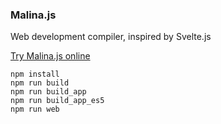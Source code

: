 
### Malina.js

Web development compiler, inspired by Svelte.js

[Try Malina.js online](https://malinajs.github.io/repl/index.html)

```
npm install
npm run build
npm run build_app
npm run build_app_es5
npm run web
```
